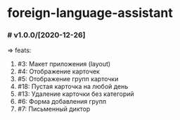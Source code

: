 # foreign-language-assistant

### # v1.0.0/[2020-12-26]

=> feats:

1. #3: Макет приложения (layout)
2. #4: Отображение карточек
3. #5: Отображение групп карточки
4. #18: Пустая карточка на любой день
5. #13: Удаление карточки без категорий
6. #6: Форма добавления групп
7. #7: Письменный диктор
